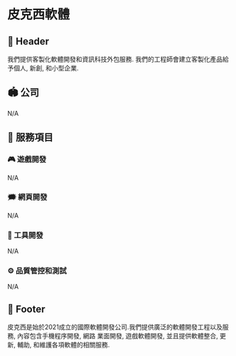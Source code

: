 # 皮克西軟體

## 📌 Header

我們提供客製化軟體開發和資訊科技外包服務. 我們的工程師會建立客製化產品給予個人, 新創, 和小型企業.

## 🏟️ 公司

N/A

## 📝 服務項目

### 🎮 遊戲開發

N/A

### 🗯️ 網頁開發

N/A

### 🔨 工具開發

N/A

### ⚙️ 品質管控和測試

N/A

## 📌 Footer

皮克西是始於2021成立的國際軟體開發公司.我們提供廣泛的軟體開發工程以及服務, 內容包含手機程序開發, 網路
業面開發, 遊戲軟體開發, 並且提供軟體整合, 更新, 輔助, 和維護各項軟體的相關服務.

